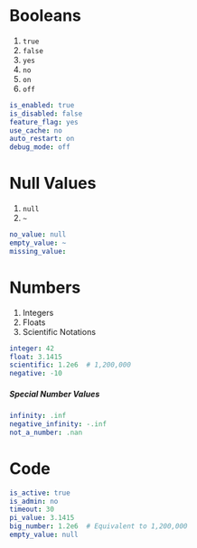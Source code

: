 # Booleans
1. `true`
2. `false`
3. `yes`
4. `no`
5. `on`
6. `off`
``` YAML
is_enabled: true
is_disabled: false
feature_flag: yes
use_cache: no
auto_restart: on
debug_mode: off
```

# Null Values
1. `null`
2. `~`
``` YAML
no_value: null
empty_value: ~
missing_value:
```

# Numbers
1. Integers
2. Floats
3. Scientific Notations
``` YAML
integer: 42
float: 3.1415
scientific: 1.2e6  # 1,200,000
negative: -10
```
##### Special Number Values
``` YAML
infinity: .inf
negative_infinity: -.inf
not_a_number: .nan
```

# Code
``` YAML
is_active: true
is_admin: no
timeout: 30
pi_value: 3.1415
big_number: 1.2e6  # Equivalent to 1,200,000
empty_value: null
```

